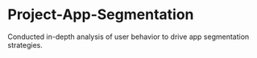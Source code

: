 # Project-App-Segmentation
Conducted in-depth analysis of user behavior to drive app segmentation strategies.
